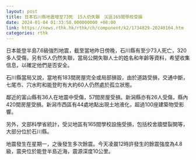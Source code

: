 ```yaml
---
layout: post
title: 日本石川縣地震增至73死　15人仍失聯　災區165間學校受損
date: 2024-01-04 01:33:58.000000000 +08:00
link: https://news.rthk.hk/rthk/ch/component/k2/1734829-20240104.htm
categories: rthk
---
```


日本能登半島7.6級強烈地震，截至當地昨日傍晚，石川縣有至少73人死亡，320多人受傷，另有15人仍然失聯，當局公開失聯人士的姓名和年齡等資料，希望收集信息，以確定他們是否安全。

石川縣當局又說，當地有183間房屋完全或局部損毀，由於道路受損，交通中斷，七尾市、穴水町和能登町有大約60人仍然處於孤立狀態。

鄰近的富山縣有36人在地震中受傷，57間房屋受損。新潟縣亦有26人受傷，縣內420間房屋受損。新潟市西區有44處地點出現土地液化，超過100座建築物受影響。

另外，文部科學省統計，受災地區有165間學校設施受損，包括校舍牆壁裂開等，大部分位於石川縣。

地震發生在星期一，之後發生多次餘震。今天凌晨12時許發生的餘震強度為4.8級，震央位於能登半島近海，震源深度10公里。
